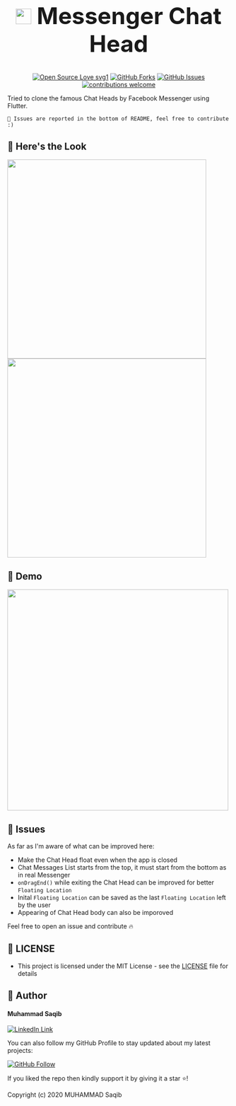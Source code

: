 <h1 align="center" style="font-size: 52px;" ><img height=35 src="https://user-images.githubusercontent.com/43790152/100322546-40bc5500-2fe6-11eb-896c-06b1ceb3c3e2.png"> Messenger Chat Head</h1>

<div align="center">

[![Open Source Love svg1](https://badges.frapsoft.com/os/v1/open-source.svg?v=103)](#)
[![GitHub Forks](https://img.shields.io/github/forks/saadhaxxan/Car_Game_Python_Pygame.svg?style=social&label=Fork&maxAge=2592000)](https://github.com/m-hamzashakeel/Messenger-Chat-Head-Flutter-UI/fork)
[![GitHub Issues](https://img.shields.io/github/issues/saadhaxxan/Car_Game_Python_Pygame.svg?style=flat&label=Issues&maxAge=2592000)](https://github.com/m-hamzashakeel/Messenger-Chat-Head-Flutter-UI/issues)
[![contributions welcome](https://img.shields.io/badge/contributions-welcome-brightgreen.svg?style=flat&label=Contributions&colorA=red&colorB=black	)](#)

</div>

Tried to clone the famous Chat Heads by Facebook Messenger using Flutter.

`🔴 Issues are reported in the bottom of README, feel free to contribute :)`

## 👀 Here's the Look

<img src="https://user-images.githubusercontent.com/43790152/100321186-1d90a600-2fe4-11eb-9f30-7cdb98760473.jpg" height=450> <img src="https://user-images.githubusercontent.com/43790152/100321225-297c6800-2fe4-11eb-8296-fcd8ad7542fb.jpg" height=450>


## 📱 Demo

<img src="https://user-images.githubusercontent.com/43790152/100320858-a1965e00-2fe3-11eb-88d4-4f8a033e87f2.gif" height=500>

## 🔨 Issues

As far as I'm aware of what can be improved here:

- Make the Chat Head float even when the app is closed
- Chat Messages List starts from the top, it must start from the bottom as in real Messenger
- `onDragEnd()` while exiting the Chat Head can be improved for better `Floating Location`
- Inital `Floating Location` can be saved as the last `Floating Location` left by the user
- Appearing of Chat Head body can also be imporoved

Feel free to open an issue and contribute 🔥

## 🔑 LICENSE
- This project is licensed under the MIT License - see the [LICENSE](LICENSE.md) file for details

## 🧑 Author

#### Muhammad Saqib
[![LinkedIn Link](https://img.shields.io/badge/Connect-Saqib-blue.svg?logo=linkedin&longCache=true&style=social&label=Connect
)](https://www.linkedin.com/in/saqibmobeen82)

You can also follow my GitHub Profile to stay updated about my latest projects:

[![GitHub Follow](https://img.shields.io/badge/Connect-Saqib-blue.svg?logo=Github&longCache=true&style=social&label=Follow)](https://github.com/SaqibMobeen)

If you liked the repo then kindly support it by giving it a star ⭐!

Copyright (c) 2020 MUHAMMAD Saqib

